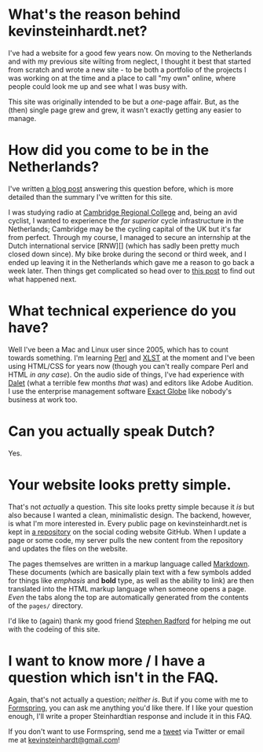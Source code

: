# What's the reason behind kevinsteinhardt.net?

I've had a website for a good few years now. On moving to the Netherlands and with my previous site wilting from neglect, I thought it best that started from scratch and wrote a new site - to be both a portfolio of the projects I was working on at the time and a place to call "my own" online, where people could look me up and see what I was busy with.

This site was originally intended to be but a *one*-page affair. But, as the (then) single page grew and grew, it wasn't exactly getting any easier to manage.


# How did you come to be in the Netherlands?

I've written [a blog post][How I ended up here] answering this question before, which is more detailed than the summary I've written for this site.

I was studying radio at [Cambridge Regional College][CRC] and, being an avid cyclist, I wanted to experience the *far superior* cycle infrastructure in the Netherlands; Cambridge may be the cycling capital of the UK but it's far from perfect. Through my course, I managed to secure an internship at the Dutch international service [RNW][] (which has sadly been pretty much closed down since). My bike broke during the second or third week, and I ended up leaving it in the Netherlands which gave me a reason to go back a week later. Then things get complicated so head over to [this post][How I ended up here] to find out what happened next.

[CRC]: http://en.wikipedia.org/wiki/Cambridge_Regional_College
[How I ended up here]: http://ksteinhardt.wordpress.com/2012/04/08/the-netherlands-and-how-i-ended-up-here/


<!-- FIXME Rewrite the answer to this question -->
# What technical experience do you have?

Well I've been a Mac and Linux user since 2005, which has to count towards something. I'm learning [Perl][] and [XLST][] at the moment and I've been using HTML/CSS for years now (though you can't really compare Perl and HTML *in any case*). On the audio side of things, I've had experience with [Dalet][] (what a terrible few months *that* was) and editors like Adobe Audition. I use the enterprise management software [Exact Globe][] like nobody's business at work too.


[vim]: http://www.vim.org/
[Dalet]: http://www.dalet.com/dalet-enterprise-edition
[Perl]: http://en.wikipedia.org/wiki/Perl
[XLST]: http://en.wikipedia.org/wiki/XSLT
[Exact Globe]: http://www.exact.com/software-services/our-software


# Can you actually speak Dutch?

Yes.


# Your website looks pretty simple.

That's not *actually* a question. This site looks pretty simple because it *is* but also because I wanted a clean, minimalistic design. The backend, however, is what I'm more interested in. Every public page on kevinsteinhardt.net is kept in [a repository][GitHub steinhardt/website] on the social coding website GitHub. When I update a page or some code, my server pulls the new content from the repository and updates the files on the website.

The pages themselves are written in a markup language called [Markdown][]. These documents (which are basically plain text with a few symbols added for things like *emphasis* and **bold** type, as well as the ability to link) are then translated into the HTML markup language when someone opens a page. *Even* the tabs along the top are automatically generated from the contents of the `pages/` directory.

I'd like to (again) thank my good friend [Stephen Radford][] for helping me out with the code&iuml;ng of this site.


[GitHub steinhardt/website]: https://github.com/steinhardt/website
[Markdown]: http://en.wikipedia.org/wiki/Markdown
[Stephen Radford]: http://www.stephenradford.me/


<!-- this is always the LAST question! -->
# I want to know more / I have a question which isn't in the FAQ.

Again, that's not actually a question; *neither is*. But if you come with me to [Formspring][], you can ask me anything you'd like there. If I like your question enough, I'll write a proper Steinhardtian response and include it in this FAQ.

If you don't want to use Formspring, send me a [tweet][Twitter] via Twitter or email me at <kevinsteinhardt@gmail.com>!


[Formspring]: http://www.formspring.me/steinhardt
[Twitter]: https://twitter.com/#!/steinhardt
